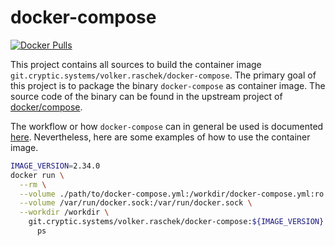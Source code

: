 # docker-compose

[![Docker Pulls](https://img.shields.io/docker/pulls/volkerraschek/docker-compose)](https://hub.docker.com/r/volkerraschek/docker-compose)

This project contains all sources to build the container image `git.cryptic.systems/volker.raschek/docker-compose`. The
primary goal of this project is to package the binary `docker-compose` as container image. The source code of the binary
can be found in the upstream project of [docker/compose](https://github.com/docker/compose).

The workflow or how `docker-compose` can in general be used is documented [here](https://docs.docker.com/compose/).
Nevertheless, here are some examples of how to use the container image.

```bash
IMAGE_VERSION=2.34.0
docker run \
  --rm \
  --volume ./path/to/docker-compose.yml:/workdir/docker-compose.yml:ro \
  --volume /var/run/docker.sock:/var/run/docker.sock \
  --workdir /workdir \
    git.cryptic.systems/volker.raschek/docker-compose:${IMAGE_VERSION} \
      ps
```
